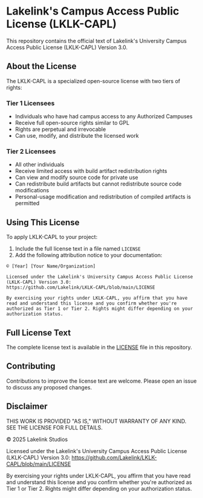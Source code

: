 # Lakelink's Campus Access Public License (LKLK-CAPL)

This repository contains the official text of Lakelink's University Campus Access Public License (LKLK-CAPL) Version 3.0.

## About the License

The LKLK-CAPL is a specialized open-source license with two tiers of rights:

### Tier 1 Licensees
- Individuals who have had campus access to any Authorized Campuses
- Receive full open-source rights similar to GPL
- Rights are perpetual and irrevocable
- Can use, modify, and distribute the licensed work

### Tier 2 Licensees
- All other individuals
- Receive limited access with build artifact redistribution rights
- Can view and modify source code for private use
- Can redistribute build artifacts but cannot redistribute source code modifications
- Personal-usage modification and redistribution of compiled artifacts is permitted

## Using This License

To apply LKLK-CAPL to your project:

1. Include the full license text in a file named `LICENSE`
2. Add the following attribution notice to your documentation:

```
© [Year] [Your Name/Organization]

Licensed under the Lakelink's University Campus Access Public License (LKLK-CAPL) Version 3.0:
https://github.com/Lakelink/LKLK-CAPL/blob/main/LICENSE

By exercising your rights under LKLK-CAPL, you affirm that you have read and understand this license and you confirm whether you're authorized as Tier 1 or Tier 2. Rights might differ depending on your authorization status.
```

## Full License Text

The complete license text is available in the [LICENSE](LICENSE) file in this repository.

## Contributing

Contributions to improve the license text are welcome. Please open an issue to discuss any proposed changes.

## Disclaimer

THIS WORK IS PROVIDED "AS IS," WITHOUT WARRANTY OF ANY KIND. SEE THE LICENSE FOR FULL DETAILS.


&copy; 2025 Lakelink Studios

Licensed under the Lakelink's University Campus Access Public License (LKLK-CAPL) Version 3.0:
https://github.com/Lakelink/LKLK-CAPL/blob/main/LICENSE

By exercising your rights under LKLK-CAPL, you affirm that you have read and understand this license and you confirm whether you're authorized as Tier 1 or Tier 2. Rights might differ depending on your authorization status.